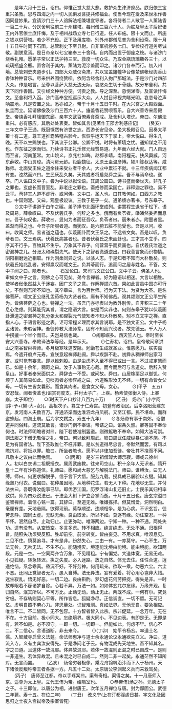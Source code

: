 <!-- { "loadSidebar": true } -->
　　是年六月十三日。诏曰。仰惟正觉大慈大悲。救护众生津济庶品。朕归依三宝重兴圣教。思与四海之内一切人民俱发菩提共修福业。使当今现在爰及来世永作善因同登妙果。宜请沙门三十人谙解法相兼堪宣导者。各将侍者二人散官一人薰陆香一百二十片。分送舍利往前三十州建塔。每州僧三百六十人。为朕及皇太子后妃诸王内外官僚士庶忏悔。及于相州战场立寺七日行道。任人布施。限十文而止。所施之钱以供营塔。若少不充役。正下及用库物。别外州郡僧尼普为舍利设斋。限十月十五日午时同下石函。总管刺史下至县尉。自非军机停务七日。专检校行道务尽诚敬。副朕意焉。是日帝亲以七宝箱奉三十舍利。自内而出置于御座之桉。与诸沙门烧香礼拜。愿弟子常以正法护持三宝。救度一切众生。乃取金瓶琉璃瓶各三十。以琉璃瓶盛金瓶。置舍利于其内。薰陆为泥涂盖而印之。诸沙门各奉而行。初入州境。总管刺史夹道步引。四部大众威仪斋肃。共以宝盖旛幢华台像辇佛帐经舆香山香钵种种音乐。尽来供养围绕赞呗。依阿含经舍利入拘尸那城法。于是沙门对四部大众。作是唱言。至尊以菩萨大慈无边无际。哀愍众生切于骨髓。故分布舍利。共天下同作善因。又引经文种种方便。诃责之教。导之深至。恳恻涕零。及宣读忏悔文。至舍利将入函。沙门高奉宝瓶巡示大众。人人拭目谛视共睹光明。哀恋号泣声响震地。凡是安置之处。悉亦如之。帝于十月十五日午时。在大兴宫之大殿西面。执圭而立。延请佛像及沙门三百六十人。旛盖香花赞呗音乐。自大兴善寺来居殿堂。帝烧香礼拜降御东廊。亲率文武百僚素食斋戒。及舍利入塔讫。帝曰。尔佛法重兴。必有感应。其后处处表奏。皆如其言(见著作王邵舍利感应记)
　　(癸亥)　三年文中子王通。既冠慨然有济世之志。西游长安见帝。坐大极殿召见。因奏太平策十有二道。尊王道推霸略稽古验今。恢恢乎运天下于掌上。帝大悦曰。得生几晚。天不以生赐朕也。下其议于公卿。公卿不悦。时将有萧墙之忧。通知谋之不用也。作东征之歌而归。乃续诗书正礼乐修元经赞易道。九年而六经大就。门人自远而至者。河南董常。太山姚义。京兆杜如晦。赵郡李靖。南阳程元。扶风窦威。河东薛收。中山贾琼。清河房元龄。钜鹿魏征。太原王圭温彦博。颖川陈叔达等。咸称师。北面受王佐之道余往来受业者千余人。大业中累征不就。十三年疾病闻江都有变。泫然而兴曰。生民厌乱久矣。天其或者将启尧舜之运。吾不与焉命也。遂卒。门人谥曰文中子。尝为中说以拟论语。其周公篇曰。诗书盛而秦世灭。非孔子之罪也。玄虚长而晋室乱。非老庄之罪也。斋戒修而梁国亡。非释迦之罪也。易不云乎。苟非其人道不虚行。或问佛。文中曰。圣人也。曰其教何如。曰西方之教也。中国则泥。又曰。观皇极谠议。三教于是乎一矣。通弟绩亦著书。号东皋子。
　　⊙文中子讲道于白午之磎。弟子捧书北面环堂成列。讲罢程生退省于松下。语及周易。薛收叹曰。不及伏羲氏乎。何辞之多也。俄而有负苓者。皤皤然委担而息曰。吾子何叹也。薛收曰。叟何为者而征吾叹。负苓者曰。丽朱者赤。附墨者黑。盖渐而得之也。今吾子所服者道。而犹叹。是六腑五脏不能受也。吾是以问。收曰。收闻之师。易者道之蕴也。伏羲画卦而文王系之。不逮省文矣。吾是以叹。负苓者曰。文王焉病。伏羲氏病甚者也。昔者伏羲氏之未画卦也。三才其不立乎。四序其不行乎。百物其不生乎。万象其不森乎。何营营乎而费画也。自伏羲氏泄道之密漏神之几。分张太和磔裂先气。使天下之智者诡道逆出。曰我善言象而识物情。阴阳相磨远近相取。作为刚柔同异之说。以骇人志。于是知者不知而大朴散矣。则伏羲氏始兆乱者。安得羸叹而嗟文王。负其苓而行。追而问之居与姓名。不答。文中子闻之曰。隐者也。
　　石室论曰。宋司马文正公曰。文中子云。佛圣人也。审如文中子之言。则佛之心可见矣。弟今言禅者。好为隐语以相迷。大言以相胜。使学者伥伥然益入于迷妄。因广文子之意。作解禅颂六首。果如此言虽中国亦可行矣。不然则吾所不知也。其卒章曰。言为百世师。行为天下法。为贤为大圣。是名佛菩萨。噫文正公继孔孟荀杨为大贤者也。庸有不知佛哉。观其颂则文正公平生所为。皆佛菩萨之心也。特禅之一法。虽吾门亦标表以为教外别传。自非积三二十年息心绝虑。则莫能究其旨。谓之隐语大言。似是而实非也。何则东皋子犹以伏羲画卦泄道之密漏神之机分张太和磔裂元气使知者不知大朴散矣。矧不立文字之禅。直指人心。于语言形迹之表。讵可常程义理而求其言说耶。是不独文正公。文中子杨孟诸贤。未暇留神。吾徒传教大法师辈。固有不知而兴谤者。故先德云。千人万人中捞摝一个半个而已。夫岂易信也哉。
　　⊙阇那崛多。西天竺人也。帝时至长安大兴善寺。奉敕译法华等经。是年示灭。
　　⊙仁寿初。诏曰。皇帝敬问章洪山之南谷智舜禅师。冬月极寒味道安隐。勉勖苍生成就圣业。惟慈愿力。朕实嘉焉。今遣开府卢元寿。宣朕意起禅师赴阙。舜以疾辞不赴。初舜从稠禅师出家习定。或时觉有妄念。即以锥刺股。由是尘虑不入至不得已或出一言。不过戒定慧而已。如是十余年。稠奇之曰。汝于人事殆无心哉。而今而后可与言道矣。后辞入赞皇山。好事者奉米面供之。舜辞去一不受。或问故。舜曰。山居橡栗足以御饥。何烦于人其简易如此。见啖肉者必惨容戒之曰。六道殊形汝无不经。一切有命皆女父母。一切有生皆女曩形。而食其肉者。是食女父母。女心。
　　⊙(甲子　五五)　安忍哉。闻者悛革也(诏赏罚度支。并付太子广。上疾。杨素使张衡入侍。上暴崩。太子即位)
　　○(时天下户口抄计八百九十万)
　　(乙丑)　炀帝广(小字阿[序-予+(樊-大+女)]。高祖次子。篡立于仁寿宫。初登有政治民。后幸洛阳营建东京。发河南人夫数百万。开通济渠而达淮泗龙舟凤舸。又至江都。民不堪命。而群盗蜂起。四海土崩。后为宇文弑之。寿五十九年)
　　⊙冬炀帝有事于南郊。诏僧道并同俗拜。道流莫敢言。诸沙门例不奉诏。帝诘之曰。诏条久颁。卿等固不奉命何也。时法师明瞻者对曰。陛下若使准制罢道。则微躯敢不奉命。如知大法可崇。则法服之下僧无敬俗之礼。帝曰。何以致拜周武。瞻曰周武任威纵暴仁德不施。不足为有国者法。陛下圣政惟仁不枉非罪。是以贫道得尽忠言。帝默然而罢。有司以瞻抗对。将抵以罪。瞻曰。所坐者瞻也。愿不以非律加吾徒。帝壮其不挠而不问。凡敬主之议由此而绝焉。
　　⊙(丙寅)　是岁三祖僧璨大师示寂。师或云徐州人。初以白衣谒二祖既授衣。属周武废教。往来司空山。积十余年人无识者。隋开皇十二年有沙弥道信。礼师曰。愿和尚大慈乞与解脱法门。师曰。谁缚汝。曰无人缚。师曰。何更求解脱乎。信于言下大悟。服劳九载。授具戒已屡验以玄犍。知其缘熟乃付衣。说偈曰。花种虽因地。从地种花生。若无人下种。花地尽无生。并付法衣曰。吾既得汝能事已毕。即优游江国。历罗浮诸山复还旧止。士民乐其归相率致供。师为四众说法已。于法会大树下俨立合掌而逝。十月十五日也。唐玄宗谥曰鉴智禅师。着信心铭一篇。其辞曰。至道无难。唯嫌拣择。但莫憎爱。洞然明白。毫厘有差。天地悬隔。欲得现前。莫存顺逆。违顺相争。是为心病。不识玄旨。徒劳念静。圆同太虚。无缺无余。良由取舍。所以不如。莫逐有缘。勿住空忍。一种平怀。泯然自尽。止动归止。止更弥动。唯滞两边。宁知一种。一种不通。两处失功。遣有没有。从空皆空。多言多虑。转不相应。绝言绝虑。无处不通。归根得旨。随照失功须臾反照。胜却前空。前空转变。皆由妄见。不用求真。唯须息见。二见不住。慎莫追寻。才有是非。纷然失心。二由一有。一亦莫守。一心不生。万法无咎。无咎无法。不生不心。能随境灭。境逐能沈境由能境。能由境能。欲知两段。元是一空。一空同两齐含万象。不见精粗。宁有偏党。大道体宽。无易无难。小见狐疑。转急转迟。执之失度。必入迷路。放之自然。体无去住。任性合道。逍遥绝恼。系念乖真。昏沉不好。不好劳神。何用疏亲。欲取一乘。勿恶六尘。六尘不恶。还同正觉智者无为。愚人自缚。法无异法。妄有爱着。将心用心岂非大错。迷生寂乱。悟无好恶。一切二边。良由斟酌。梦幻虚花何劳把捉。得失是非。一时放却眼若不寐诸梦自除。心若不异。万法一如。如如体玄兀尔忘缘。万缘齐观。复归自然。泯其所以。不可方比。止动无动。动止无止。两既不成。一何有尔。究竟穷极。不存轨则契心平等。所作皆息。狐疑净尽。正信调直。一切不留。无可记忆。虚明自照不劳心力。非思量处。识智难测。真如法界。无他无自。要急相应。唯言不二。不二皆同。无不包容。十方智者皆入此宗。宗非促延。一念万年。无在不在。十方目前。极小同大。忘绝境界。极大同小。不见边表。有即是无。无即是有。若不如是。必不须守。一即一切。一切即一。但能如此。何虑不毕。信心不二。不二信心。言语道断。非去来今。
　　⊙(丁卯)　始平令杨宏。率道士名儒。入智藏寺启曾义法莚。命法师惠净与道士余永通论议永通欲先立义。净曰。道流入寺。义有主宾汝安得先。于是净问老子云。有物混成先天地生。吾不知其名。字之曰道。且道体一故混耶。体异故混耶。若体一故混则正混之时已自成一。是则一非道生。若体异故混。且未混之时已自成二。然则二非一起矣。永通茫然不知所对。无言而罢。
　　(乙亥)　炀帝穷奢极侈。乘龙舟锦帆沿汴而下入于杨州。天下诸侯反叛称帝王者各据一方。凡五十二处。太原唐公李渊起义兵而来救驾矣。
　　(丙子)　唐师至江都。帝以手琢案曰。渠有奇相。渠得之矣。十一月唐师入京。遥尊为太上皇。立代王侑为帝。绍隋室也。
　　⊙恭帝侑(炀之孙。元德太子之子。十三即位。以唐公为相。进封唐王。次年五月禅位与唐。封为鄗固公。武德二年薨。寿十五。在位二年)
　　(丁丑)　改义宁(上在汀都淫虐日甚。宇文化及因思归之士夜入宫弑帝及宗室皆死)
